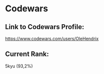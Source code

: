 # Codewars

## Link to Codewars Profile:
https://www.codewars.com/users/OleHendrix

## Current Rank:
5kyu (93,2%)
